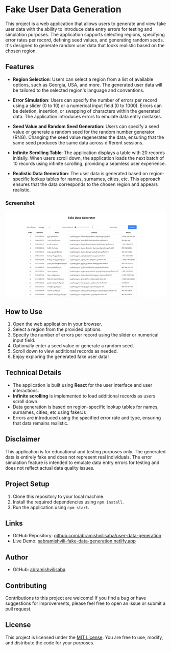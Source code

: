 # Fake User Data Generation

This project is a web application that allows users to generate and view fake user data with the ability to introduce data entry errors for testing and simulation purposes. The application supports selecting regions, specifying error rates per record, defining seed values, and generating random seeds. It's designed to generate random user data that looks realistic based on the chosen region.

## Features

- **Region Selection**: Users can select a region from a list of available options, such as Georgia, USA,  and more. The generated user data will be tailored to the selected region's language and conventions.

- **Error Simulation**: Users can specify the number of errors per record using a slider (0 to 10) or a numerical input field (0 to 1000). Errors can be deletion, insertion, or swapping of characters within the generated data. The application introduces errors to emulate data entry mistakes.

- **Seed Value and Random Seed Generation**: Users can specify a seed value or generate a random seed for the random number generator (RNG). Changing the seed value regenerates the data, ensuring that the same seed produces the same data across different sessions.

- **Infinite Scrolling Table**: The application displays a table with 20 records initially. When users scroll down, the application loads the next batch of 10 records using infinite scrolling, providing a seamless user experience.

- **Realistic Data Generation**: The user data is generated based on region-specific lookup tables for names, surnames, cities, etc. This approach ensures that the data corresponds to the chosen region and appears realistic.

### Screenshot

![Screenshot](./screenshot.jpg)

## How to Use

1. Open the web application in your browser.
2. Select a region from the provided options.
3. Specify the number of errors per record using the slider or numerical input field.
4. Optionally enter a seed value or generate a random seed.
5. Scroll down to view additional records as needed.
6. Enjoy exploring the generated fake user data!

## Technical Details

- The application is built using **React** for the user interface and user interactions.
- **Infinite scrolling** is implemented to load additional records as users scroll down.
- Data generation is based on region-specific lookup tables for names, surnames, cities, etc using fakerJs
- Errors are introduced using the specified error rate and type, ensuring that data remains realistic.

## Disclaimer

This application is for educational and testing purposes only. The generated data is entirely fake and does not represent real individuals. The error simulation feature is intended to emulate data entry errors for testing and does not reflect actual data quality issues.

## Project Setup

1. Clone this repository to your local machine.
2. Install the required dependencies using `npm install`.
3. Run the application using `npm start`.

## Links

- GitHub Repository: [github.com/abramishvilisaba/user-data-generation](https://github.com/abramishvilisaba/user-data-generation)
- Live Demo: [sabramishvili-fake-data-generation.netlify.app](https://sabramishvili-fake-data-generation.netlify.app/)

## Author

- GitHub: [abramishvilisaba](https://github.com/abramishvilisaba)

## Contributing

Contributions to this project are welcome! If you find a bug or have suggestions for improvements, please feel free to open an issue or submit a pull request.

## License

This project is licensed under the [MIT License](LICENSE). You are free to use, modify, and distribute the code for your purposes.

